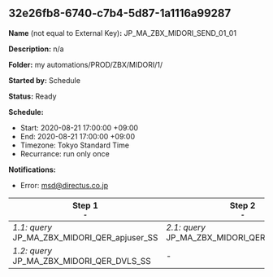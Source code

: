 ## 32e26fb8-6740-c7b4-5d87-1a1116a99287

**Name** (not equal to External Key)**:** JP_MA_ZBX_MIDORI_SEND_01_01

**Description:** n/a

**Folder:** my automations/PROD/ZBX/MIDORI/1/

**Started by:** Schedule

**Status:** Ready

**Schedule:**

* Start: 2020-08-21 17:00:00 +09:00
* End: 2020-08-21 17:00:00 +09:00
* Timezone: Tokyo Standard Time
* Recurrance: run only once

**Notifications:**

* Error: msd@directus.co.jp

| Step 1<br>_<small>-</small>_ | Step 2<br>_<small>-</small>_ | Step 3<br>_<small>-</small>_ | Step 4<br>_<small>-</small>_ | Step 5<br>_<small>-</small>_ |
| --- | --- | --- | --- | --- |
| _1.1: query_<br>JP_MA_ZBX_MIDORI_QER_apjuser_SS | _2.1: query_<br>JP_MA_ZBX_MIDORI_QER_SEND_01_01 | _3.1: query_<br>JP_MA_ZBX_MIDORI_QER_SEND_01_01_A | _4.1: query_<br>JP_MA_ZBX_MIDORI_QER_SEND_01_01_B | _5.1: emailSend_<br>JP_MA_ZBX_MIDORI_UIE_SEND_01_01_A |
| _1.2: query_<br>JP_MA_ZBX_MIDORI_QER_DVLS_SS | - | - | - | _5.2: emailSend_<br>JP_MA_ZBX_MIDORI_UIE_SEND_01_01_B |
